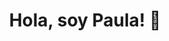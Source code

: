 <div align="center">
<h1 align="center">Hola, soy Paula! 👋</h1>
<!---
HdezPaula/HdezPaula is a ✨ special ✨ repository because its `README.md` (this file) appears on your GitHub profile.
You can click the Preview link to take a look at your changes.
--->

